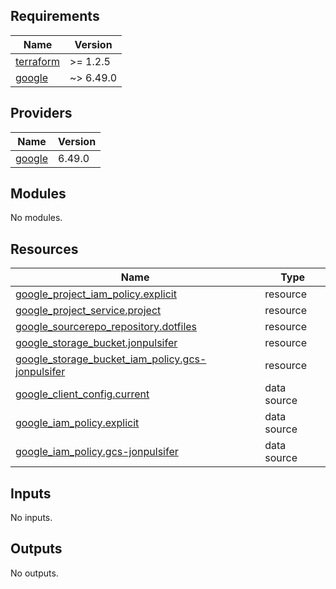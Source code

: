 <!-- BEGIN_TF_DOCS -->
## Requirements

| Name | Version |
|------|---------|
| <a name="requirement_terraform"></a> [terraform](#requirement\_terraform) | >= 1.2.5 |
| <a name="requirement_google"></a> [google](#requirement\_google) | ~> 6.49.0 |

## Providers

| Name | Version |
|------|---------|
| <a name="provider_google"></a> [google](#provider\_google) | 6.49.0 |

## Modules

No modules.

## Resources

| Name | Type |
|------|------|
| [google_project_iam_policy.explicit](https://registry.terraform.io/providers/hashicorp/google/latest/docs/resources/project_iam_policy) | resource |
| [google_project_service.project](https://registry.terraform.io/providers/hashicorp/google/latest/docs/resources/project_service) | resource |
| [google_sourcerepo_repository.dotfiles](https://registry.terraform.io/providers/hashicorp/google/latest/docs/resources/sourcerepo_repository) | resource |
| [google_storage_bucket.jonpulsifer](https://registry.terraform.io/providers/hashicorp/google/latest/docs/resources/storage_bucket) | resource |
| [google_storage_bucket_iam_policy.gcs-jonpulsifer](https://registry.terraform.io/providers/hashicorp/google/latest/docs/resources/storage_bucket_iam_policy) | resource |
| [google_client_config.current](https://registry.terraform.io/providers/hashicorp/google/latest/docs/data-sources/client_config) | data source |
| [google_iam_policy.explicit](https://registry.terraform.io/providers/hashicorp/google/latest/docs/data-sources/iam_policy) | data source |
| [google_iam_policy.gcs-jonpulsifer](https://registry.terraform.io/providers/hashicorp/google/latest/docs/data-sources/iam_policy) | data source |

## Inputs

No inputs.

## Outputs

No outputs.
<!-- END_TF_DOCS -->